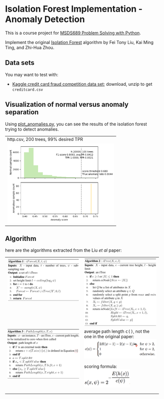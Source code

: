 
# Isolation Forest Implementation - Anomaly Detection

This is a course project for [MSDS689 Problem Solving with Python](https://github.com/parrt/msds689).

Implement the original [Isolation Forest](https://cs.nju.edu.cn/zhouzh/zhouzh.files/publication/icdm08b.pdf?q=isolation-forest) algorithm by Fei Tony Liu, Kai Ming Ting, and Zhi-Hua Zhou.  

## Data sets

You may want to test with:

* [Kaggle credit card fraud competition data set](https://www.kaggle.com/mlg-ulb/creditcardfraud); download, unzip to get `creditcard.csv`

## Visualization of normal versus anomaly separation

Using [plot_anomalies.py](https://github.com/parrt/msds689/blob/master/projects/iforest/plot_anomalies.py), you can see the results of the isolation forest trying to detect anomalies. 


<center>
<table border="0">
<tr><td>http.csv, 200 trees, 99% desired TPR</td></tr>
<tr>
<td border=0>
<a href="images/http-200-99.svg"><img src="images/plot_http.png" width="350"></a>
</tr>
</table>
</center>


## Algorithm

here are the algorithms extracted from the Liu *et al* paper:

<table border="0">
<tr>
<td width="50%" valign="top"><img src="images/iForest.png" width="350"></td><td width="50%" valign="top"><img src="images/iTree.png" width="350"></td>
</tr>
<tr>
<td valign="top">
<img src="images/PathLength.png" width="350">
</td>
<td valign="top">
average path length <tt>c()</tt>, not the one in the original paper:<br>
<img src="images/avgPathLength.png" width="320">

<p>scoring formula:<br>

<img src="images/score.png" width="150">

</td>
</tr>
</table>

